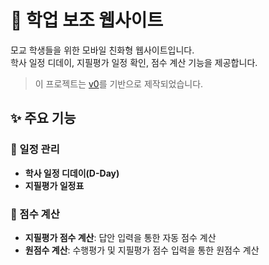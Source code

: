 # 📘 학업 보조 웹사이트

모교 학생들을 위한 모바일 친화형 웹사이트입니다.  
학사 일정 디데이, 지필평가 일정 확인, 점수 계산 기능을 제공합니다.  

> 이 프로젝트는 [v0](https://v0.dev/)를 기반으로 제작되었습니다.

## ✨ 주요 기능

### 📅 일정 관리
- **학사 일정 디데이(D-Day)**
- **지필평가 일정표**

### 🧮 점수 계산
- **지필평가 점수 계산**: 답안 입력을 통한 자동 점수 계산
- **원점수 계산**: 수행평가 및 지필평가 점수 입력을 통한 원점수 계산
